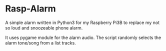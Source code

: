 # Rasp-Alarm
A simple alarm written in Python3 for my Raspberry Pi3B to replace my not so loud and snoozeable phone alarm.

It uses pygame module for the alarm audio.
The script randomly selects the alarm  tone/song from a list tracks.
